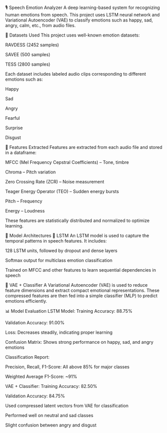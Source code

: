 🎙️ Speech Emotion Analyzer 
A deep learning-based system for recognizing human emotions from speech. This project uses LSTM neural network and Variational Autoencoder (VAE) to classify emotions such as happy, sad, angry, calm, etc., from audio files.

📂 Datasets Used
This project uses well-known emotion datasets:

RAVDESS (2452 samples)

SAVEE (500 samples)

TESS (2800 samples)

Each dataset includes labeled audio clips corresponding to different emotions such as:

Happy

Sad

Angry

Fearful

Surprise

Disgust

🎯 Features Extracted
Features are extracted from each audio file and stored in a dataframe:

MFCC (Mel Frequency Cepstral Coefficients) – Tone, timbre

Chroma – Pitch variation

Zero Crossing Rate (ZCR) – Noise measurement

Teager Energy Operator (TEO) – Sudden energy bursts

Pitch – Frequency

Energy – Loudness

These features are statistically distributed and normalized to optimize learning.

🧠 Model Architectures
🔁 LSTM
An LSTM model is used to capture the temporal patterns in speech features. It includes:

128 LSTM units, followed by dropout and dense layers

Softmax output for multiclass emotion classification

Trained on MFCC and other features to learn sequential dependencies in speech

🌌 VAE + Classifier
A Variational Autoencoder (VAE) is used to reduce feature dimensions and extract compact emotional representations. These compressed features are then fed into a simple classifier (MLP) to predict emotions efficiently.

📊 Model Evaluation
LSTM Model:
Training Accuracy: 88.75%

Validation Accuracy: 91.00%

Loss: Decreases steadily, indicating proper learning

Confusion Matrix: Shows strong performance on happy, sad, and angry emotions

Classification Report:

Precision, Recall, F1-Score: All above 85% for major classes

Weighted Average F1-Score: ~91%

VAE + Classifier:
Training Accuracy: 82.50%

Validation Accuracy: 84.75%

Used compressed latent vectors from VAE for classification

Performed well on neutral and sad classes

Slight confusion between angry and disgust
